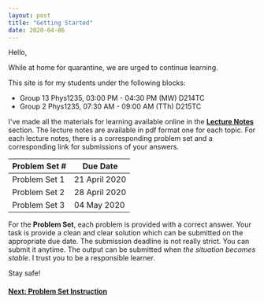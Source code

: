 ```yaml
---
layout: post
title: "Getting Started"
date: 2020-04-06
---
```


Hello, 

While at home for quarantine, we are urged to continue learning. 

This site is for my students under the following blocks: 

- Group 13 Phys1235, 03:00 PM - 04:30 PM (MW) D214TC
- Group 2 Phys1235, 07:30 AM - 09:00 AM (TTh) D215TC

I've made all the materials for learning available online in the **[Lecture Notes](https://phys1235.github.io/lecture-notes/)** section. The lecture notes are available in pdf format one for each topic. For each lecture notes, there is a corresponding problem set and a corresponding link for submissions of your answers. 

| Problem Set # | Due Date      |
| ------------- | ------------- |
| Problem Set 1 | 21 April 2020 |
| Problem Set 2 | 28 April 2020 |
| Problem Set 3 | 04 May 2020   |

For the **Problem Set**, each problem is provided with a correct answer. Your task is provide a clean and clear solution which can be submitted on the appropriate due date. 
The submission deadline is not really strict. You can submit it anytime. The output can be submitted when *the situation becomes stable*. I trust you to be a responsible learner. 

Stay safe!

#### [Next: Problem Set Instruction](/blog/2020/04/07/problem-set-instruction)
